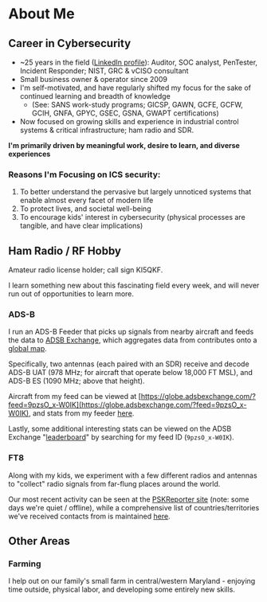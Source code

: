 # About Me

## Career in Cybersecurity
* ~25 years in the field ([LinkedIn profile](https://www.linkedin.com/in/bdooling)): Auditor, SOC analyst, PenTester, Incident Responder; NIST, GRC & vCISO consultant
* Small business owner & operator since 2009
* I'm self-motivated, and have regularly shifted my focus for the sake of continued learning and breadth of knowledge
    * (See: SANS work-study programs; GICSP, GAWN, GCFE, GCFW, GCIH, GNFA, GPYC, GSEC, GSNA, GWAPT certifications)
* Now focused on growing skills and experience in industrial control systems & critical infrastructure; ham radio and SDR.

**I'm primarily driven by meaningful work, desire to learn, and diverse experiences**

### Reasons I'm Focusing on ICS security:
1. To better understand the pervasive but largely unnoticed systems that enable almost every facet of modern life
2. To protect lives, and societal well-being
3. To encourage kids' interest in cybersecurity  (physical processes are tangible, and have clear implications)


## Ham Radio / RF Hobby

Amateur radio license holder; call sign KI5QKF.

I learn something new about this fascinating field every week, and will never run out of opportunities to learn more.

### ADS-B

I run an ADS-B Feeder that picks up signals from nearby aircraft and feeds the data to [ADSB Exchange](https://www.adsbexchange.com/), which aggregates data from contributes onto a [global map](https://globe.adsbexchange.com/).

Specifically, two antennas (each paired with an SDR) receive and decode ADS-B UAT (978 MHz; for aircraft that operate below 18,000 FT MSL), and ADS-B ES (1090 MHz; above that height).

Aircraft from my feed can be viewed at [https://globe.adsbexchange.com/?feed=9pzsO_x-W0IK](https://globe.adsbexchange.com/?feed=9pzsO_x-W0IK), and stats from my feeder [here](https://www.adsbexchange.com/api/feeders/?feed=9pzsO_x-W0IK).

Lastly, some additional interesting stats can be viewed on the ADSB Exchange "[leaderboard](https://globe.adsbexchange.com/leaderboard/)" by searching for my feed ID (`9pzsO_x-W0IK`).

### FT8

Along with my kids, we experiment with a few different radios and antennas to "collect" radio signals from far-flung places around the world. 

Our most recent activity can be seen at the [PSKReporter site](https://www.pskreporter.info/pskmap?preset&callsign=KI5QKF&timerange=86400&hideunrec=1&blankifnone=1&showsnr=1&showlines=1&mapCenter=37.22207150572336,-90.37766484038866,3.3992446412754806) (note: some days we're quiet / offline), while a comprehensive list of countries/territories we've received contacts from is maintained [here](https://raw.githubusercontent.com/bdooling/public_gh_content/refs/heads/master/rf/Countries-KI5QKF-AllTime-Unique.txt). 


## Other Areas

### Farming

I help out on our family's small farm in central/western Maryland - enjoying time outside, physical labor, and developing some entirely new skills.
